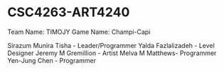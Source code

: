 # CSC4263-ART4240
Team Name: TIMOJY
Game Name: Champi-Capi

Sirazum Munira Tisha - Leader/Programmer
Yalda Fazlalizadeh  - Level Designer
Jeremy M Gremillion - Artist
Melva M Matthews- Programmer
Yen-Jung Chen - Programmer
